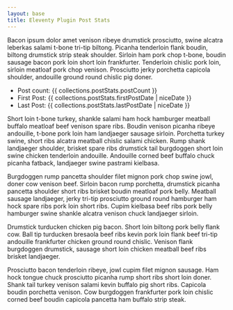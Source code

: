 ```yaml
---
layout: base
title: Eleventy Plugin Post Stats
---
```


Bacon ipsum dolor amet venison ribeye drumstick prosciutto, swine alcatra leberkas salami t-bone tri-tip biltong. Picanha tenderloin flank boudin, biltong drumstick strip steak shoulder. Sirloin ham pork chop t-bone, boudin sausage bacon pork loin short loin frankfurter. Tenderloin chislic pork loin, sirloin meatloaf pork chop venison. Prosciutto jerky porchetta capicola shoulder, andouille ground round chislic pig doner.

* Post count: {{ collections.postStats.postCount }}
* First Post: {{ collections.postStats.firstPostDate | niceDate }}
* Last Post: {{ collections.postStats.lastPostDate | niceDate }}

Short loin t-bone turkey, shankle salami ham hock hamburger meatball buffalo meatloaf beef venison spare ribs. Boudin venison picanha ribeye andouille, t-bone pork loin ham landjaeger sausage sirloin. Porchetta turkey swine, short ribs alcatra meatball chislic salami chicken. Rump shank landjaeger shoulder, brisket spare ribs drumstick tail burgdoggen short loin swine chicken tenderloin andouille. Andouille corned beef buffalo chuck picanha fatback, landjaeger swine pastrami kielbasa.

Burgdoggen rump pancetta shoulder filet mignon pork chop swine jowl, doner cow venison beef. Sirloin bacon rump porchetta, drumstick picanha pancetta shoulder short ribs brisket boudin meatloaf pork belly. Meatball sausage landjaeger, jerky tri-tip prosciutto ground round hamburger ham hock spare ribs pork loin short ribs. Cupim kielbasa beef ribs pork belly hamburger swine shankle alcatra venison chuck landjaeger sirloin.

Drumstick turducken chicken pig bacon. Short loin biltong pork belly flank cow. Ball tip turducken bresaola beef ribs kevin pork loin flank beef tri-tip andouille frankfurter chicken ground round chislic. Venison flank burgdoggen drumstick, sausage short loin chicken meatball beef ribs brisket landjaeger.

Prosciutto bacon tenderloin ribeye, jowl cupim filet mignon sausage. Ham hock tongue chuck prosciutto picanha rump short ribs short loin doner. Shank tail turkey venison salami kevin buffalo pig short ribs. Capicola boudin porchetta venison. Cow burgdoggen frankfurter pork loin chislic corned beef boudin capicola pancetta ham buffalo strip steak.